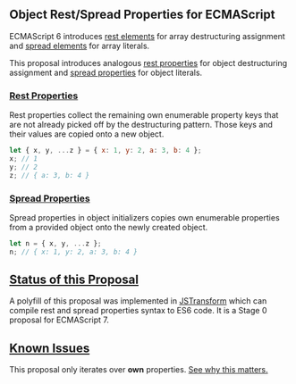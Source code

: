 Object Rest/Spread Properties for ECMAScript
--------------------------------------------

ECMAScript 6 introduces [rest elements](https://developer.mozilla.org/en-US/docs/Web/JavaScript/Reference/Operators/Destructuring_assignment) for array destructuring assignment and [spread elements](https://developer.mozilla.org/en-US/docs/Web/JavaScript/Reference/Operators/Spread_operator) for array literals.

This proposal introduces analogous [rest properties](Rest.md) for object destructuring assignment and [spread properties](Spread.md) for object literals.

### [Rest Properties](Rest.md)

Rest properties collect the remaining own enumerable property keys that are not already picked off by the destructuring pattern. Those keys and their values are copied onto a new object.

```javascript
let { x, y, ...z } = { x: 1, y: 2, a: 3, b: 4 };
x; // 1
y; // 2
z; // { a: 3, b: 4 }
```

### [Spread Properties](Spread.md)

Spread properties in object initializers copies own enumerable properties from a provided object onto the newly created object.

```javascript
let n = { x, y, ...z };
n; // { x: 1, y: 2, a: 3, b: 4 }
```

## [Status of this Proposal](https://github.com/tc39/ecma262)

A polyfill of this proposal was implemented in [JSTransform](https://github.com/facebook/jstransform) which can compile rest and spread properties syntax to ES6 code. It is a Stage 0 proposal for ECMAScript 7.

## [Known Issues](Issues.md)

This proposal only iterates over __own__ properties. [See why this matters.](Issues.md)
